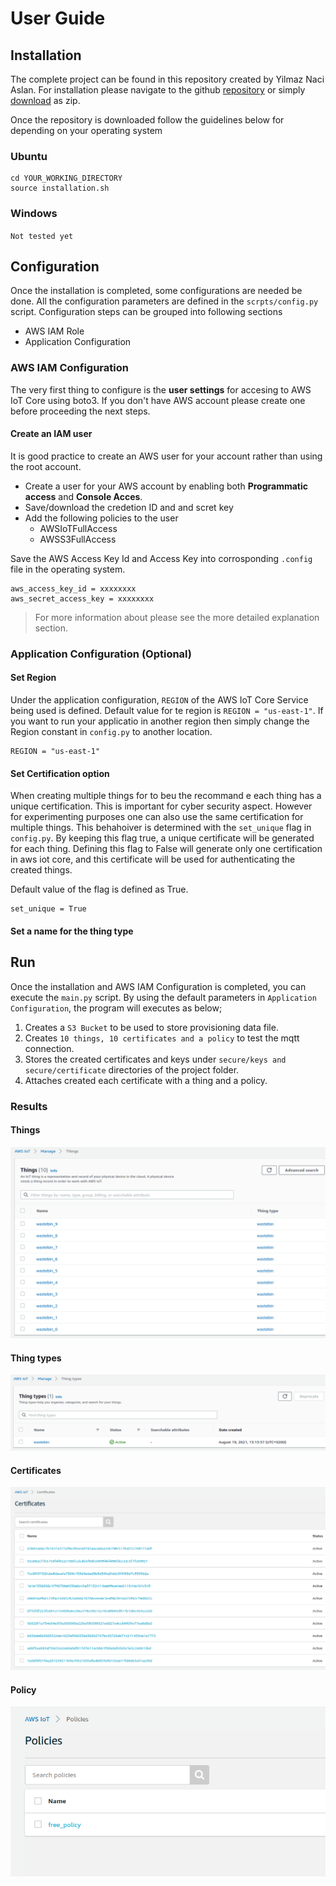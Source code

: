 # User Guide

## Installation

The complete project can be found in this repository created by Yilmaz Naci Aslan. For installation please navigate to the github [repository](https://github.com/yilmaznaslan/aws-iot-core-create-many-things-boto3) or simply [download](https://github.com/yilmaznaslan/aws-iot-core-create-many-things-boto3/archive/refs/heads/master.zip) as zip.


Once the repository is downloaded follow the guidelines below for depending on your operating system

### Ubuntu 

```
cd YOUR_WORKING_DIRECTORY
source installation.sh
```


### Windows
``
Not tested yet
``

## Configuration

Once the installation is completed, some configurations are needed be done. All the configuration parameters are defined in the ``scrpts/config.py`` script. Configuration steps can be grouped into following sections

- AWS IAM Role
- Application Configuration

### AWS IAM Configuration

The very first thing to configure is the **user settings** for accesing to AWS IoT Core using boto3. If you don't have AWS account please create one before proceeding the next steps.

#### Create an IAM user

It is good practice to create an AWS user for your account rather than using the root account. 

- Create a user for your AWS account by enabling both **Programmatic access** and **Console Acces**. 
- Save/download the credetion ID and and scret key
- Add the following policies to the user
    - AWSIoTFullAccess
    - AWSS3FullAccess

Save the AWS Access Key Id and Access Key into corrosponding ``.config`` file in the operating system.
```
aws_access_key_id = xxxxxxxx
aws_secret_access_key = xxxxxxxx
```
> For more information about please see the more detailed explanation section. 
### Application Configuration (Optional)
#### Set Region
Under the application configuration, ``REGION`` of the AWS IoT Core Service being used is defined. Default value for te region is ``REGION = "us-east-1"``. If you want to run your applicatio in another region then simply change the Region constant in ``config.py`` to another location.

```
REGION = "us-east-1"
```
#### Set Certification option
When creating multiple things for to beu the recommand e each thing has a unique certification. This is important for cyber security aspect. However for experimenting purposes one can also use the same certification for multiple things. This behahoiver is determined with the ``set_unique`` flag in ``config.py``. By keeping this flag true, a unique certificate will be generated for each thing. Defining this flag to False will generate only one certification in aws iot core, and this certificate will be used for authenticating the created things.

Default value of the flag is defined as True.
```
set_unique = True
```
#### Set a name for the thing type

## Run

Once the installation and AWS IAM Configuration is completed, you can execute the ``main.py`` script. By using the default parameters in ``Application Configuration``, the program will executes as below;

1. Creates a `S3 Bucket` to be used to store provisioning data file.
2. Creates `10 things, 10 certificates and a policy` to test the mqtt connection. 
3. Stores the created certificates and keys under `secure/keys and secure/certificate` directories of the project folder. 
4. Attaches created each certificate with a thing and a policy.

### Results

#### Things

![Things](img/aws-iot-core_thingsZoom.png)

#### Thing types

![Things](img/aws-iot-core_thingTypesZoom.png)

#### Certificates

![Things](img/aws-iot-core_certificates_uniqueTrueZoom.png)

#### Policy

![Policy](img/aws-iot-core_policyZoom.png)